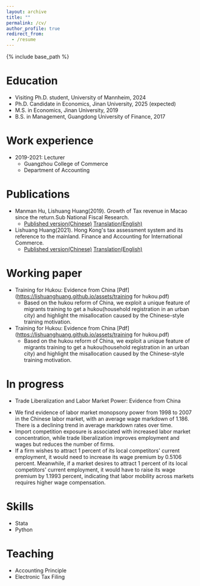```yaml
---
layout: archive
title: ""
permalink: /cv/
author_profile: true
redirect_from:
  - /resume
---
```


{% include base_path %}

Education
======
* Visiting Ph.D. student, University of Mannheim, 2024 
* Ph.D. Candidate in Economics, Jinan University, 2025 (expected)
* M.S. in Economics, Jinan University, 2019
* B.S. in Management, Guangdong University of Finance, 2017

Work experience
======
* 2019-2021: Lecturer
  * Guangzhou College of Commerce
  * Department of Accounting 

Publications
======

* Manman Hu, Lishuang Huang(2019). Growth of Tax revenue in Macao since the return.Sub National Fiscal Research.
  - [Published version(Chinese)](https://lishuanghuang.github.io/assets/Macau.pdf)   [Translation(English)](https://lishuanghuang.github.io/assets/Macau_eng.pdf)
* Lishuang Huang(2021). Hong Kong's tax assessment system and its reference to the mainland. Finance and Accounting for International Commerce.
  - [Published version(Chinese)](https://lishuanghuang.github.io/assets/Hongkong.pdf)   [Translation(English)](https://lishuanghuang.github.io/assets/Hongkong_eng.pdf)

Working paper
======
* Training for Hukou: Evidence from China [Pdf](https://lishuanghuang.github.io/assets/training for hukou.pdf)
  - Based on the hukou reform of China, we exploit a unique feature of migrants training to get a hukou(household registration in an urban city) and highlight the misallocation caused by the Chinese-style training motivation.
* Training for Hukou: Evidence from China [Pdf](https://lishuanghuang.github.io/assets/training for hukou.pdf)
  - Based on the hukou reform of China, we exploit a unique feature of migrants training to get a hukou(household registration in an urban city) and highlight the misallocation caused by the Chinese-style training motivation.

In progress
======
  * Trade Liberalization and Labor Market Power: Evidence from China
  - We find evidence of labor market monopsony power from 1998 to 2007 in the Chinese labor market, with an average wage markdown of 1.186. There is a declining trend in average markdown rates over time.
  - Import competition exposure is associated with increased labor market concentration, while trade liberalization improves employment and wages but reduces the number of firms.
  - If a firm wishes to attract 1 percent of its local competitors' current employment, it would need to increase its wage premium by 0.5106 percent. Meanwhile, if a market desires to attract 1 percent of its local competitors' current employment, it would have to raise its wage premium by 1.1993 percent, indicating that labor mobility across markets requires higher wage compensation.
  
  
Skills
======
* Stata
* Python
  
Teaching
======
* Accounting Principle
* Electronic Tax Filing    
  
